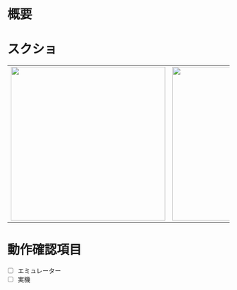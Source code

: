 # 概要

# スクショ
|  |  |
|:---:|:---:|
| <kbd><img src="" width="350"></kbd> | <kbd><img src="" width="350"></kbd> |

# 動作確認項目
- [ ] エミュレーター
- [ ] 実機
